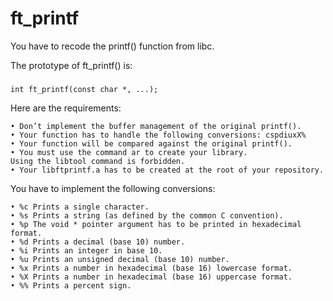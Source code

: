 # ft_printf
You have to recode the printf() function from libc.

The prototype of ft_printf() is:
  ###
    int ft_printf(const char *, ...);

Here are the requirements:
 
    • Don’t implement the buffer management of the original printf().
    • Your function has to handle the following conversions: cspdiuxX%
    • Your function will be compared against the original printf().
    • You must use the command ar to create your library.
    Using the libtool command is forbidden.
    • Your libftprintf.a has to be created at the root of your repository.


You have to implement the following conversions:
    
    • %c Prints a single character.
    • %s Prints a string (as defined by the common C convention).
    • %p The void * pointer argument has to be printed in hexadecimal format.
    • %d Prints a decimal (base 10) number.
    • %i Prints an integer in base 10.
    • %u Prints an unsigned decimal (base 10) number.
    • %x Prints a number in hexadecimal (base 16) lowercase format.
    • %X Prints a number in hexadecimal (base 16) uppercase format.
    • %% Prints a percent sign.
